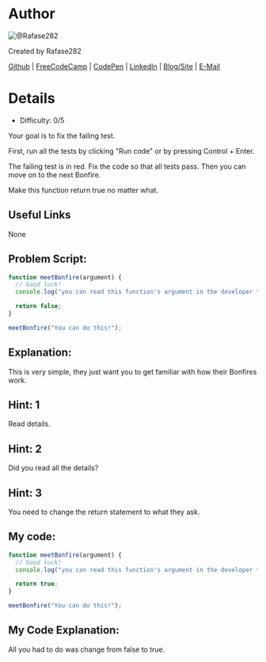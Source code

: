# Author
![@Rafase282](https://avatars0.githubusercontent.com/Rafase282?&s=128)

Created by Rafase282

[Github](https://github.com/Rafase282) | [FreeCodeCamp](http://www.freecodecamp.com/rafase282) | [CodePen](http://codepen.io/Rafase282/) | [LinkedIn](https://www.linkedin.com/in/rafase282) | [Blog/Site](https://rafase282.wordpress.com/) | [E-Mail](mailto:rafase282@gmail.com)

# Details
- Difficulty: 0/5

Your goal is to fix the failing test.

First, run all the tests by clicking "Run code" or by pressing Control + Enter.

The failing test is in red. Fix the code so that all tests pass. Then you can move on to the next Bonfire.

Make this function return true no matter what.

## Useful Links
None

## Problem Script:

```js
function meetBonfire(argument) {
  // Good luck!
  console.log("you can read this function's argument in the developer tools", argument);

  return false;
}

meetBonfire("You can do this!");
```

## Explanation:
This is very simple, they just want you to get familiar with how their Bonfires work.

## Hint: 1
Read details.

## Hint: 2
Did you read all the details?

## Hint: 3
You need to change the return statement to what they ask.

## My code:

```js
function meetBonfire(argument) {
  // Good luck!
  console.log("you can read this function's argument in the developer tools", argument);

  return true;
}

meetBonfire("You can do this!");
```

## My Code Explanation:
All you had to do was change from false to true.
